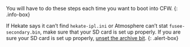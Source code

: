 You will have to do these steps each time you want to boot into CFW.
{: .info-box}

If Hekate says it can’t find `hekate-ipl.ini` or Atmosphere can’t stat `fusee-secondary.bin`, make sure that your SD card is set up properly. If you are sure your SD card is set up properly, [unset the archive bit](/faq.html#archive-bit).
{: .alert-box}
